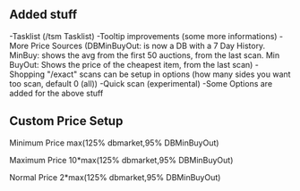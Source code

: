 ## Added stuff
  -Tasklist (/tsm Tasklist)
  -Tooltip improvements (some more informations)
  -More Price Sources (DBMinBuyOut: is now a DB with a 7 Day History. MinBuy: shows the avg from the first 50 auctions, from the last scan. Min BuyOut: Shows the price of the cheapest item, from the last scan)
  -Shopping "/exact" scans can be setup in options (how many sides you want too scan, default 0 (all))
  -Quick scan (experimental)
  -Some Options are added for the above stuff
  

## Custom Price Setup
Minimum Price
  max(125% dbmarket,95% DBMinBuyOut)

Maximum Price
  10*max(125% dbmarket,95% DBMinBuyOut)

Normal Price
  2*max(125% dbmarket,95% DBMinBuyOut)